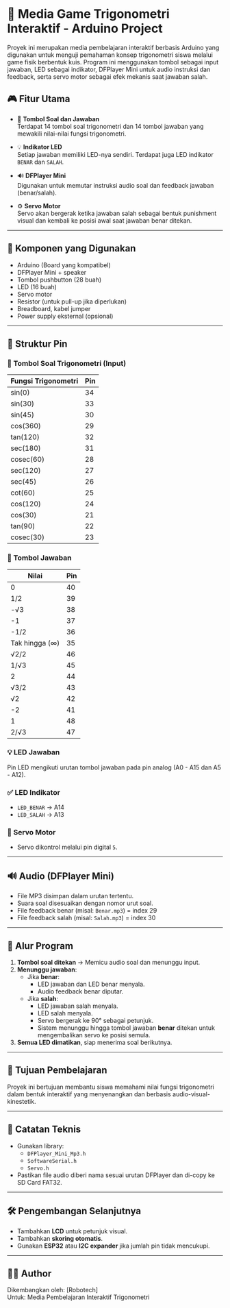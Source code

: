 # 📐 Media Game Trigonometri Interaktif - Arduino Project

Proyek ini merupakan media pembelajaran interaktif berbasis Arduino yang digunakan untuk menguji pemahaman konsep trigonometri siswa melalui game fisik berbentuk kuis. Program ini menggunakan tombol sebagai input jawaban, LED sebagai indikator, DFPlayer Mini untuk audio instruksi dan feedback, serta servo motor sebagai efek mekanis saat jawaban salah.

## 🎮 Fitur Utama

- 🔘 **Tombol Soal dan Jawaban**  
  Terdapat 14 tombol soal trigonometri dan 14 tombol jawaban yang mewakili nilai-nilai fungsi trigonometri.

- 💡 **Indikator LED**  
  Setiap jawaban memiliki LED-nya sendiri. Terdapat juga LED indikator `BENAR` dan `SALAH`.

- 🔊 **DFPlayer Mini**  
  Digunakan untuk memutar instruksi audio soal dan feedback jawaban (benar/salah).

- ⚙️ **Servo Motor**  
  Servo akan bergerak ketika jawaban salah sebagai bentuk punishment visual dan kembali ke posisi awal saat jawaban benar ditekan.

---

## 🔧 Komponen yang Digunakan

- Arduino (Board yang kompatibel)
- DFPlayer Mini + speaker
- Tombol pushbutton (28 buah)
- LED (16 buah)
- Servo motor
- Resistor (untuk pull-up jika diperlukan)
- Breadboard, kabel jumper
- Power supply eksternal (opsional)

---

## 📂 Struktur Pin

### 🔢 Tombol Soal Trigonometri (Input)
| Fungsi Trigonometri | Pin |
|---------------------|-----|
| sin(0)              | 34  |
| sin(30)             | 33  |
| sin(45)             | 30  |
| cos(360)            | 29  |
| tan(120)            | 32  |
| sec(180)            | 31  |
| cosec(60)           | 28  |
| sec(120)            | 27  |
| sec(45)             | 26  |
| cot(60)             | 25  |
| cos(120)            | 24  |
| cos(30)             | 21  |
| tan(90)             | 22  |
| cosec(30)           | 23  |

### 🔘 Tombol Jawaban
| Nilai               | Pin |
|---------------------|-----|
| 0                   | 40  |
| 1/2                 | 39  |
| -√3                 | 38  |
| -1                  | 37  |
| -1/2                | 36  |
| Tak hingga (∞)      | 35  |
| √2/2                | 46  |
| 1/√3                | 45  |
| 2                   | 44  |
| √3/2                | 43  |
| √2                  | 42  |
| -2                  | 41  |
| 1                   | 48  |
| 2/√3                | 47  |

### 💡 LED Jawaban
Pin LED mengikuti urutan tombol jawaban pada pin analog (A0 - A15 dan A5 - A12).

### ✅ LED Indikator
- `LED_BENAR` → A14  
- `LED_SALAH` → A13  

### 🔁 Servo Motor
- Servo dikontrol melalui pin digital `5`.

---

## 🔊 Audio (DFPlayer Mini)

- File MP3 disimpan dalam urutan tertentu.
- Suara soal disesuaikan dengan nomor urut soal.
- File feedback benar (misal: `Benar.mp3`) = index 29  
- File feedback salah (misal: `Salah.mp3`) = index 30

---

## 🔁 Alur Program

1. **Tombol soal ditekan** → Memicu audio soal dan menunggu input.
2. **Menunggu jawaban**:
   - Jika **benar**:
     - LED jawaban dan LED benar menyala.
     - Audio feedback benar diputar.
   - Jika **salah**:
     - LED jawaban salah menyala.
     - LED salah menyala.
     - Servo bergerak ke 90° sebagai petunjuk.
     - Sistem menunggu hingga tombol jawaban **benar** ditekan untuk mengembalikan servo ke posisi semula.
3. **Semua LED dimatikan**, siap menerima soal berikutnya.

---

## 🧠 Tujuan Pembelajaran

Proyek ini bertujuan membantu siswa memahami nilai fungsi trigonometri dalam bentuk interaktif yang menyenangkan dan berbasis audio-visual-kinestetik.

---

## 📌 Catatan Teknis

- Gunakan library:
  - `DFPlayer_Mini_Mp3.h`
  - `SoftwareSerial.h`
  - `Servo.h`
- Pastikan file audio diberi nama sesuai urutan DFPlayer dan di-copy ke SD Card FAT32.

---

## 🛠️ Pengembangan Selanjutnya

- Tambahkan **LCD** untuk petunjuk visual.
- Tambahkan **skoring otomatis**.
- Gunakan **ESP32** atau **I2C expander** jika jumlah pin tidak mencukupi.

---

## 👨‍💻 Author
Dikembangkan oleh: [Robotech]  
Untuk: Media Pembelajaran Interaktif Trigonometri

